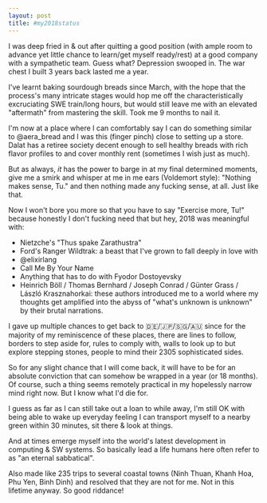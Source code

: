 ```yaml
---
layout: post
title: #my2018status
---
```


I was deep fried in & out after quitting a good position (with ample room to advance yet little chance to learn/get myself ready/rest) at a good company with a sympathetic team. Guess what? Depression swooped in. The war chest I built 3 years back lasted me a year.

I've learnt baking sourdough breads since March, with the hope that the process's many intricate stages would hop me off the characteristically excruciating SWE train/long hours, but would still leave me with an elevated "aftermath" from mastering the skill. Took me 9 months to nail it.

I'm now at a place where I can comfortably say I can do something similar to @aera_bread and I was this (finger pinch) close to setting up a store. Dalat has a retiree society decent enough to sell healthy breads with rich flavor profiles to and cover monthly rent (sometimes I wish just as much).

But as always, _it_ has the power to barge in at my final determined moments, give me a smirk and whisper at me in me ears (Voldemort style): "Nothing makes sense, Tu." and then nothing made any fucking sense, at all. Just like that.

Now I won't bore you more so that you have to say "Exercise more, Tu!" because honestly I don't fucking need that but hey, 2018 was meaningful with:

- Nietzche's "Thus spake Zarathustra"
- Ford's Ranger Wildtrak: a beast that I've grown to fall deeply in love with
- @elixirlang 
- Call Me By Your Name
- Anything that has to do with Fyodor Dostoyevsky
- Heinrich Böll / Thomas Bernhard / Joseph Conrad / Günter Grass / László Krasznahorkai: these authors introduced me to a world where my thoughts get amplified into the abyss of "what's unknown is unknown" by their brutal narrations.

I gave up multiple chances to get back to 🇩🇪/🇯🇵/🇸🇬/🇦🇺 since for the majority of my reminiscence of these places, there are lines to follow, borders to step aside for, rules to comply with, walls to look up to but explore stepping stones, people to mind their 2305 sophisticated sides.

So for any slight chance that I will come back, it will have to be for an absolute conviction that can somehow be wrapped in a year (or 18 months). Of course, such a thing seems remotely practical in my hopelessly narrow mind right now. But I know what I'd die for.

I guess as far as I can still take out a loan to while away, I'm still OK with being able to wake up everyday feeling I can transport myself to a nearby green within 30 minutes, sit there & look at things.

And at times emerge myself into the world's latest development in computing & SW systems. So basically lead a life humans here often refer to as "an eternal sabbatical".

Also made like 235 trips to several coastal towns (Ninh Thuan, Khanh Hoa, Phu Yen, Binh Dinh) and resolved that they are not for me. Not in this lifetime anyway. So good riddance!
